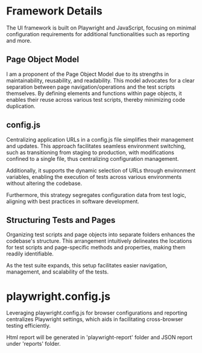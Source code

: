 # Framework Details

The UI framework is built on Playwright and JavaScript, focusing on minimal configuration requirements for additional functionalities such as reporting and more.

## Page Object Model

I am a proponent of the Page Object Model due to its strengths in maintainability, reusability, and readability. This model advocates for a clear separation between page navigation/operations and the test scripts themselves. By defining elements and functions within page objects, it enables their reuse across various test scripts, thereby minimizing code duplication.

## config.js
 
 Centralizing application URLs in a config.js file simplifies their management and updates. This approach facilitates seamless environment switching, such as transitioning from staging to production, with modifications confined to a single file, thus centralizing configuration management.

Additionally, it supports the dynamic selection of URLs through environment variables, enabling the execution of tests across various environments without altering the codebase.

Furthermore, this strategy segregates configuration data from test logic, aligning with best practices in software development.

## Structuring Tests and Pages
 
 Organizing test scripts and page objects into separate folders enhances the codebase's structure. This arrangement intuitively delineates the locations for test scripts and page-specific methods and properties, making them readily identifiable.

As the test suite expands, this setup facilitates easier navigation, management, and scalability of the tests.

# playwright.config.js
 
 Leveraging playwright.config.js for browser configurations and reporting centralizes Playwright settings, which aids in facilitating cross-browser testing efficiently.

 Html report will be generated in 'playwright-report' folder and JSON report under 'reports' folder.